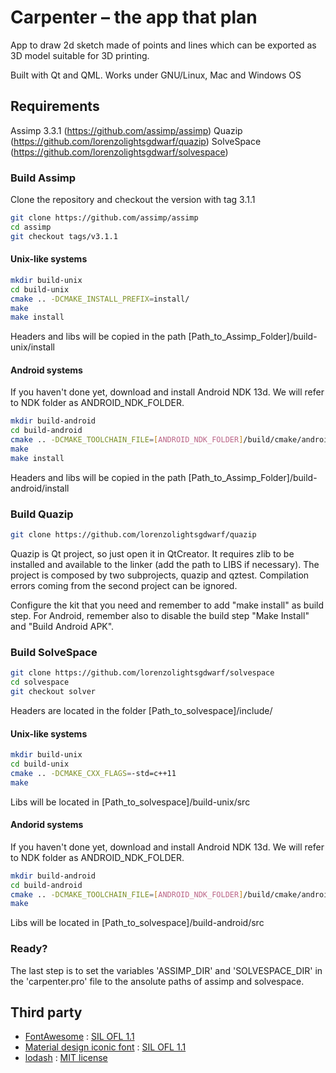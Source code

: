 # Carpenter – the app that plan

App to draw 2d sketch made of points and lines which can be exported as 3D model suitable for 3D printing.

Built with Qt and QML. Works under GNU/Linux, Mac and Windows OS

## Requirements

Assimp 3.3.1 (https://github.com/assimp/assimp)
Quazip (https://github.com/lorenzolightsgdwarf/quazip)
SolveSpace (https://github.com/lorenzolightsgdwarf/solvespace)

### Build Assimp

Clone the repository and checkout the version with tag 3.1.1

```bash
git clone https://github.com/assimp/assimp
cd assimp
git checkout tags/v3.1.1
```

#### Unix-like systems
```bash
mkdir build-unix
cd build-unix
cmake .. -DCMAKE_INSTALL_PREFIX=install/
make
make install
```
Headers and libs will be copied in the path [Path_to_Assimp_Folder]/build-unix/install 
#### Android systems

If you haven't done yet, download and install Android NDK 13d. We will refer to NDK folder as ANDROID_NDK_FOLDER. 

```bash
mkdir build-android
cd build-android
cmake .. -DCMAKE_TOOLCHAIN_FILE=[ANDROID_NDK_FOLDER]/build/cmake/android.toolchain.cmake -DANDROID_PLATFORM=android-9 -DANDROID_ARM_MODE=arm -DANDROID_ABI=armeabi-v7a\ with\ NEON -DCMAKE_INSTALL_PREFIX=install/ -DANDROID_CPP_FEATURES="rtti exceptions" -DASSIMP_BUILD_ASSIMP_TOOLS=OFF
make
make install
```
Headers and libs will be copied in the path [Path_to_Assimp_Folder]/build-android/install 

### Build Quazip
```bash
git clone https://github.com/lorenzolightsgdwarf/quazip
```
Quazip is Qt project, so just open it in QtCreator. It requires zlib to be installed and available to the linker (add the path to LIBS if necessary). The project is composed by two subprojects, quazip and qztest. Compilation errors coming from the second project can be ignored.

Configure the kit that you need and remember to add "make install" as build step.
For Android, remember also to disable the build step "Make Install" and "Build Android APK".

### Build SolveSpace

```bash
git clone https://github.com/lorenzolightsgdwarf/solvespace
cd solvespace
git checkout solver
```
Headers are located in the folder [Path_to_solvespace]/include/ 
#### Unix-like systems
```bash
mkdir build-unix
cd build-unix
cmake .. -DCMAKE_CXX_FLAGS=-std=c++11
make 
```
Libs will be located in [Path_to_solvespace]/build-unix/src

#### Andorid systems 
If you haven't done yet, download and install Android NDK 13d. We will refer to NDK folder as ANDROID_NDK_FOLDER. 

```bash
mkdir build-android
cd build-android
cmake .. -DCMAKE_TOOLCHAIN_FILE=[ANDROID_NDK_FOLDER]/build/cmake/android.toolchain.cmake -DANDROID_PLATFORM=android-9 -DANDROID_ARM_MODE=arm -DANDROID_ABI=armeabi-v7a\ with\ NEON -DANDROID_CPP_FEATURES="rtti exceptions" -DCMAKE_CXX_FLAGS=-std=c++11
make
```
Libs will be located in [Path_to_solvespace]/build-android/src


### Ready?

The last step is to set the variables 'ASSIMP_DIR' and 'SOLVESPACE_DIR' in the 'carpenter.pro' file to the ansolute paths of assimp and solvespace.


## Third party 

* [FontAwesome](https://fortawesome.github.io/Font-Awesome/) : [SIL OFL 1.1](http://scripts.sil.org/OFL)
* [Material design iconic font](http://zavoloklom.github.io/material-design-iconic-font/) : [SIL OFL 1.1](http://scripts.sil.org/OFL)
* [lodash](https://lodash.com) : [MIT license](https://lodash.com/license)
